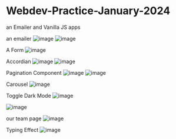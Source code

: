 # Webdev-Practice-January-2024
an Emailer and Vanilla JS apps

an emailer
![image](https://github.com/abhayymishra/Webdev-Practice-January-2024/assets/106176079/a772d7f2-843e-4f2f-96e7-1191665d7b03)
![image](https://github.com/abhayymishra/Webdev-Practice-January-2024/assets/106176079/626228fb-2398-4bb9-947e-4c6bcbe57093)

A Form
![image](https://github.com/abhayymishra/Webdev-Practice-January-2024/assets/106176079/19439422-71b8-4c6b-84a2-80d336b3c557)

Accordian
![image](https://github.com/abhayymishra/Webdev-Practice-January-2024/assets/106176079/57f2838e-dd49-4365-a384-f347fa31beba)
![image](https://github.com/abhayymishra/Webdev-Practice-January-2024/assets/106176079/0ca6595b-25e7-4686-a783-cf9effe204c0)

Pagination Component
![image](https://github.com/abhayymishra/Webdev-Practice-January-2024/assets/106176079/65b536ad-eb80-448f-a485-67ee117c9195)
![image](https://github.com/abhayymishra/Webdev-Practice-January-2024/assets/106176079/a2cac577-472c-4d51-87b9-ded4382dd90a)


Carousel
![image](https://github.com/abhayymishra/Webdev-Practice-January-2024/assets/106176079/4907f2cd-70dc-4d2c-a5a2-5532ba1f72f0)

Toggle Dark Mode
![image](https://github.com/abhayymishra/Webdev-Practice-January-2024/assets/106176079/f0f37837-e630-47f0-a951-eb927727173e)

![image](https://github.com/abhayymishra/Webdev-Practice-January-2024/assets/106176079/37e12762-f593-49f1-95e0-be46f800b55c)

our team page
![image](https://github.com/abhayymishra/Webdev-Practice-January-2024/assets/106176079/434f17c9-3de6-481a-9341-3361bb035ef0)

Typing Effect
![image](https://github.com/abhayymishra/Webdev-Practice-January-2024/assets/106176079/be9926ec-159a-4c8a-9092-c21dfa15e25d)












